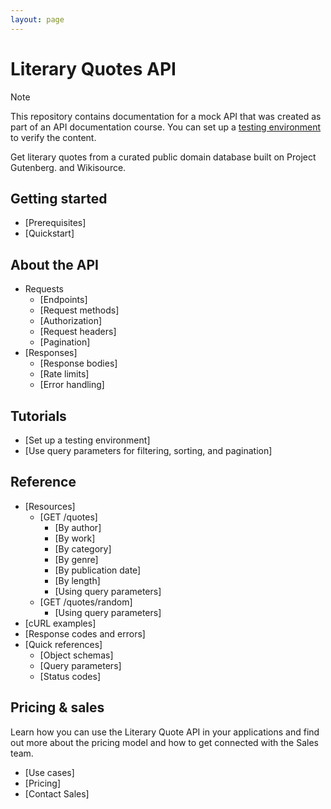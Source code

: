 ```yaml
---
layout: page
---
```


# Literary Quotes API

> [!NOTE]
> This repository contains documentation for a mock API that was created as part of an API documentation course. You can set up a [testing environment](placeholder) to verify the content.

Get literary quotes from a curated public domain database built on Project Gutenberg. and Wikisource.

## Getting started

* [Prerequisites]
* [Quickstart]

## About the API

* Requests
  * [Endpoints]
  * [Request methods]
  * [Authorization]
  * [Request headers]
  * [Pagination]
* [Responses]
  * [Response bodies]
  * [Rate limits]
  * [Error handling]

## Tutorials

* [Set up a testing environment]
* [Use query parameters for filtering, sorting, and pagination]

## Reference

* [Resources]
  * [GET /quotes]
    * [By author]
    * [By work]
    * [By category]
    * [By genre]
    * [By publication date]
    * [By length]
    * [Using query parameters]
  * [GET /quotes/random]
    * [Using query parameters]
* [cURL examples]
* [Response codes and errors]
* [Quick references]
  * [Object schemas]
  * [Query parameters]
  * [Status codes]

## Pricing & sales

Learn how you can use the Literary Quote API in your applications and find out more about the pricing model and how to get connected with the Sales team.

* [Use cases]
* [Pricing]
* [Contact Sales]
